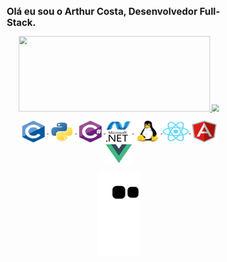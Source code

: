 ## Olá eu sou o Arthur Costa, Desenvolvedor Full-Stack.

<div align="center">
  <a href="https://github.com/ArthurC-br">
  <img height="170em" width="430em" src="https://github-readme-stats.vercel.app/api?username=ArthurC-br&show_icons=true&theme=dark&include_all_commits=true&count_private=true&hide=prs,issues,contribs&custom_title=ArthurC-br%27s%20GitHub%20Stats"/>
  <img height="160em" src="https://github-readme-stats.vercel.app/api/top-langs/?username=ArthurC-br&layout=compact&langs_count=7&theme=dark"/>
</div>
  
<div style="display: inline_block" align="center"><br>
  <img align="center" alt="C-Lang" height="50" width="60" src="https://raw.githubusercontent.com/devicons/devicon/master/icons/c/c-original.svg">
  <img align="center" alt="Python" height="50" width="60" src="https://raw.githubusercontent.com/devicons/devicon/master/icons/python/python-original.svg">
  <img align="center" alt="Csharp" height="50" width="60" src="https://raw.githubusercontent.com/devicons/devicon/master/icons/csharp/csharp-original.svg">
  <img align="center" alt=".NET" height="50" width="60" src="https://raw.githubusercontent.com/devicons/devicon/master/icons/dot-net/dot-net-original-wordmark.svg">
  <img align="center" alt="Linux" height="50" width="60" src="https://raw.githubusercontent.com/devicons/devicon/master/icons/linux/linux-original.svg">
  <img align="center" alt="React" height="50" width="60" src="https://raw.githubusercontent.com/devicons/devicon/master/icons/react/react-original.svg">
  <img align="center" alt="AngularJs" height="50" width="60" src="https://raw.githubusercontent.com/devicons/devicon/master/icons/angularjs/angularjs-original.svg">
  <img align="center" alt="VueJs" height="50" width="60" src="https://raw.githubusercontent.com/devicons/devicon/master/icons/vuejs/vuejs-original.svg">
  
  

</div>
  
<div align="center">
  
 ![Snake animation](https://github.com/ArthurC-br/ArthurC-br/blob/output/github-contribution-grid-snake.svg)
  
</div>

  
